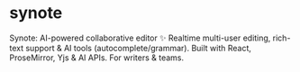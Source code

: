 # synote
Synote: AI-powered collaborative editor ✨ Realtime multi-user editing, rich-text support &amp; AI tools (autocomplete/grammar). Built with React, ProseMirror, Yjs &amp; AI APIs. For writers &amp; teams.
